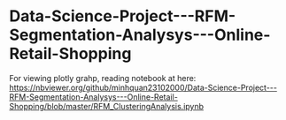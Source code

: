 # Data-Science-Project---RFM-Segmentation-Analysys---Online-Retail-Shopping
For viewing plotly grahp, reading notebook at here:
https://nbviewer.org/github/minhquan23102000/Data-Science-Project---RFM-Segmentation-Analysys---Online-Retail-Shopping/blob/master/RFM_ClusteringAnalysis.ipynb

